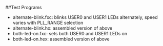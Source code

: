 ##Test Programs
* alternate-blink.fxc:	blinks USER0 and USER1 LEDs alternately, speed varies with PLL_RANGE selection
* alternate-blink.hx:  assembled version of above
* both-led-on.fxc:  sets both USER0 and USER1 LEDs on
* both-led-on.hex:  assembled version of above